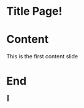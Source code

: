 <!--
theme: gaia
class:
 - invert
headingDivider: 2
paginate: true
-->


<!--
_class:
 - lead
 - invert
-->
# Title Page!

# Content

This is the first content slide

# End

&#128640;

